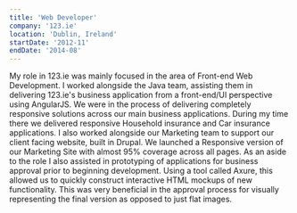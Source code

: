 ```yaml
---
title: 'Web Developer'
company: '123.ie'
location: 'Dublin, Ireland'
startDate: '2012-11'
endDate: '2014-08'
---
```


My role in 123.ie was mainly focused in the area of Front-end Web
Development. I worked alongside the Java team, assisting them in
delivering 123.ie's business application from a front-end/UI perspective
using AngularJS. We were in the process of delivering completely
responsive solutions across our main business applications. During my
time there we delivered responsive Household insurance and Car
insurance applications. I also worked alongside our Marketing team to
support our client facing website, built in Drupal. We launched a
Responsive version of our Marketing Site with almost 95% coverage
across all pages. As an aside to the role I also assisted in prototyping of
applications for business approval prior to beginning development. Using
a tool called Axure, this allowed us to quickly construct interactive HTML
mockups of new functionality. This was very beneficial in the approval
process for visually representing the final version as opposed to just flat
images.
